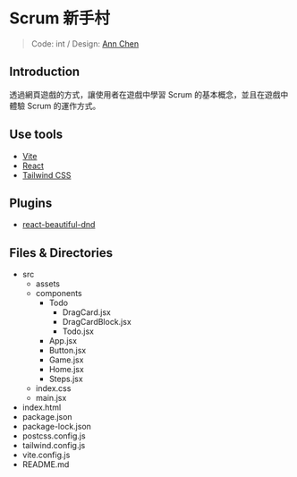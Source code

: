 # Scrum 新手村
> Code: int / Design: [Ann Chen](https://2022.thef2e.com/users/12061579703799067027)

## Introduction
透過網頁遊戲的方式，讓使用者在遊戲中學習 Scrum 的基本概念，並且在遊戲中體驗 Scrum 的運作方式。

## Use tools
- [Vite](https://vitejs.dev/)
- [React](https://reactjs.org/)
- [Tailwind CSS](https://tailwindcss.com/)

## Plugins
- [react-beautiful-dnd](https://github.com/atlassian/react-beautiful-dnd)

## Files & Directories
- src
  - assets
  - components
    - Todo
      - DragCard.jsx
      - DragCardBlock.jsx
      - Todo.jsx
    - App.jsx
    - Button.jsx
    - Game.jsx
    - Home.jsx
    - Steps.jsx
  - index.css
  - main.jsx
- index.html
- package.json
- package-lock.json
- postcss.config.js
- tailwind.config.js
- vite.config.js
- README.md